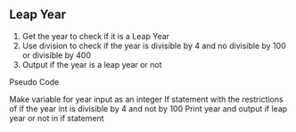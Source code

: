 ## Leap Year

1. Get the year to check if it is a Leap Year
2. Use division to check if the year is divisible by 4 and no divisible by 100 or divisible by 400
3. Output if the year is a leap year or not

Pseudo Code

Make variable for year input as an integer
If statement with the restrictions of if the year int is divisible by 4 and not by 100
  Print year and output if leap year or not in if statement

